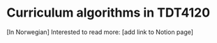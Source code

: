 # Curriculum algorithms in TDT4120

[In Norwegian] Interested to read more: [add link to Notion page]
